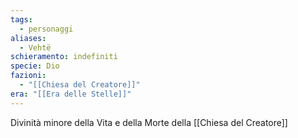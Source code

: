 ```yaml
---
tags:
  - personaggi
aliases:
  - Vehtë
schieramento: indefiniti
specie: Dio
fazioni:
  - "[[Chiesa del Creatore]]"
era: "[[Era delle Stelle]]"
---
```

Divinità minore della Vita e della Morte della [[Chiesa del Creatore]]